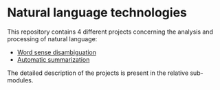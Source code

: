 # Natural language technologies

This repository contains 4 different projects concerning the analysis and processing of natural language:

- [Word sense disambiguation](https://github.com/GabrielePicco/natural-language-technologies/tree/WordSenseDisambiguation/Word%20sense%20disambiguation)
- [Automatic summarization](https://github.com/GabrielePicco/natural-language-technologies/tree/master/Automatic%20summarization)

The detailed description of the projects is present in the relative sub-modules.

